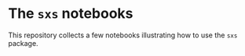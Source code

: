 # The `sxs` notebooks

This repository collects a few notebooks illustrating how to use the `sxs` package.
